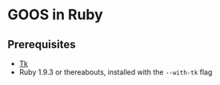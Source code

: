 # GOOS in Ruby

## Prerequisites

* [Tk](http://www.tkdocs.com/tutorial/install.html)
* Ruby 1.9.3 or thereabouts, installed with the `--with-tk` flag

